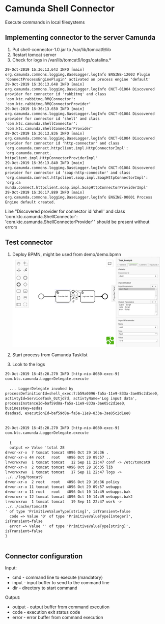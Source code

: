 # Camunda Shell Connector

Execute commands in local filesystems

## Implementing connector to the server Camunda

1. Put  shell-connector-1.0.jar  to /var/lib/tomcat9/lib
2. Restart tomcat server
3. Check for logs in /var/lib/tomcat9/logs/catalina.*
```
29-Oct-2019 16:36:13.643 INFO [main] org.camunda.commons.logging.BaseLogger.logInfo ENGINE-12003 Plugin 'ConnectProcessEnginePlugin' activated on process engine 'default'
29-Oct-2019 16:36:13.648 INFO [main] org.camunda.commons.logging.BaseLogger.logInfo CNCT-01004 Discovered provider for connector id 'rabbitmq' and class 'com.ktc.rabbitmq.RMQConnector': 'com.ktc.rabbitmq.RMQConnectorProvider'
29-Oct-2019 16:36:13.650 INFO [main] org.camunda.commons.logging.BaseLogger.logInfo CNCT-01004 Discovered provider for connector id 'shell' and class 'com.ktc.camunda.ShellConnector': 'com.ktc.camunda.ShellConnectorProvider'
29-Oct-2019 16:36:13.836 INFO [main] org.camunda.commons.logging.BaseLogger.logInfo CNCT-01004 Discovered provider for connector id 'http-connector' and class 'org.camunda.connect.httpclient.impl.HttpConnectorImpl': 'org.camunda.connect.
httpclient.impl.HttpConnectorProviderImpl'
29-Oct-2019 16:36:13.840 INFO [main] org.camunda.commons.logging.BaseLogger.logInfo CNCT-01004 Discovered provider for connector id 'soap-http-connector' and class 'org.camunda.connect.httpclient.soap.impl.SoapHttpConnectorImpl': 'org.ca
munda.connect.httpclient.soap.impl.SoapHttpConnectorProviderImpl'
29-Oct-2019 16:36:17.889 INFO [main] org.camunda.commons.logging.BaseLogger.logInfo ENGINE-00001 Process Engine default created.

```

Line "Discovered provider for connector id 'shell' and class 'com.ktc.camunda.ShellConnector': 'com.ktc.camunda.ShellConnectorProvider'" should be present without errors

## Test connector

1.  Deploy BPMN, might be used from demo/demo.bpmn
![BPMN process](/demo/demo.png)

2. Start process from Camunda Tasklist
3. Look to the logs

```
29-Oct-2019 16:45:20.270 INFO [http-nio-8080-exec-9] com.ktc.camunda.LoggerDelegate.execute

  ... LoggerDelegate invoked by processDefinitionId=shell_exec:7:b59a0096-fa5a-11e9-833a-3ae05c2d1ee0, activtyId=ServiceTask_0ztjd7d, activtyName='Log input data', processInstanceId=baf59d8a-fa5a-11e9-833a-3ae05c2d1ee0, businessKey=asdas
dsadasd, executionId=baf59d8a-fa5a-11e9-833a-3ae05c2d1ee0


29-Oct-2019 16:45:20.270 INFO [http-nio-8080-exec-9] com.ktc.camunda.LoggerDelegate.execute

  {
  output => Value 'total 28
drwxr-xr-x  7 tomcat tomcat 4096 Oct 29 16:36 .
drwxr-xr-x 44 root   root   4096 Oct 29 09:57 ..
lrwxrwxrwx  1 tomcat tomcat   12 Sep 11 22:47 conf -> /etc/tomcat9
drwxr-xr-x  2 tomcat tomcat 4096 Oct 29 16:35 lib
lrwxrwxrwx  1 tomcat tomcat   17 Sep 11 22:47 logs -> ../../log/tomcat9
drwxr-xr-x  2 root   root   4096 Oct 29 16:36 policy
drwxr-xr-x 11 tomcat tomcat 4096 Oct 29 09:57 webapps
drwxr-xr-x 11 root   root   4096 Oct 10 14:49 webapps.bak
drwxrwxr-x 12 tomcat tomcat 4096 Oct 10 14:49 webapps.bak2
lrwxrwxrwx  1 tomcat tomcat   19 Sep 11 22:47 work -> ../../cache/tomcat9
' of type 'PrimitiveValueType[string]', isTransient=false
  code => Value '0' of type 'PrimitiveValueType[integer]', isTransient=false
  error => Value '' of type 'PrimitiveValueType[string]', isTransient=false
}


```

## Connector configuration

Input:
* cmd - command line to execute (mandatory)
* input - input buffer to send to the command line
* dir - directory to start command

Output:
* output - output buffer from command execution
* code - execution exit status code
* error - error buffer from command execution
